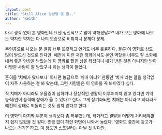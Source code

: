 ```yaml
---
layout: post
title: "Still Alice 감상평 몇 줄.."
author: "Keith"
---
```



아무 생각 없이 본 영화인데 요샌 정신적으로 많이 약해졌달까? 내가 보는 영화에 나오는 약자란 약자는 다 나의 모습으로 비춰지니 문제다 문제. 




주인공으로 나오는 분 발음 너무 또렷하고 연기도 너무 훌륭하다. 물론 이 영화로 상도 많이 받으신 것으로 안다만. 예전에 이런 저런 영화에서도 본인 역할을 너무도 잘 소화해내서 좋은 인상을 받았는데 이 영화로 많은 상을 타셨다니 내가 받은 것은 아니지만 받아 마땅한 사람이 잘 받았구나 하는 생각이 들었다. 




흔히들 ‘치매가 왔나보다’ 아니면 농담으로 ‘치매 아냐?’ 한동안 ‘치매’라는 말을 생각없이 자주 사용하는 걸 봐 왔는데, 그런 사람들은 이 영화를 꼭 봐야겠다 싶다. 




꼭 치매가 아니라도 우울증이 심하거나 정상적인 생활이 이루어지지 않고 있다면 기억 능력/언어 능력에 장애가 올 수 있다고 한다. 그게 장기화되면 치매는 아니라고 하더라도 예전의 상태로 되돌리는 것도 쉽지 않다고 한다.




이 영화의 마지막 부분이 생각보다 좀 허무했는데, 작가라고 결말을 어떻게 처리해야할지 쉽지 않았을 것 같다. 뜬금 없이 하얀 화면이 나와서 놀랬다. ‘영화도 중간에 광고가 나오는 건가?’ 하고. 이 정도면 스포일러는 아닐 것 같다만.


